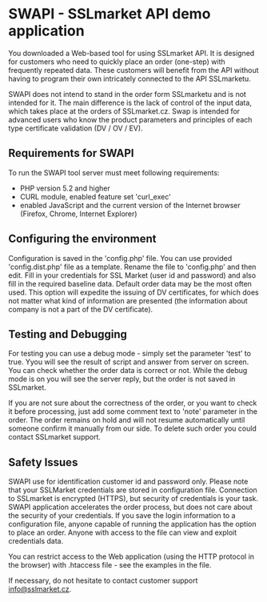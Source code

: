 SWAPI - SSLmarket API demo application
=====================================

You downloaded a Web-based tool for using SSLmarket API. It is designed for customers 
who need to quickly place an order (one-step) with frequently repeated data. These 
customers will benefit from the API without having to program their own intricately 
connected to the API SSLmarketu.

SWAPI does not intend to stand in the order form SSLmarketu and is not intended for 
it. The main difference is the lack of control of the input data, which takes place 
at the orders of SSLmarket.cz. Swap is intended for advanced users who know the product 
parameters and principles of each type certificate validation (DV / OV / EV).

Requirements for SWAPI
----------------------
To run the SWAPI tool server must meet following requirements:
- PHP version 5.2 and higher
- CURL module, enabled feature set 'curl_exec'
- enabled JavaScript and the current version of the Internet browser (Firefox, Chrome, Internet Explorer)

Configuring the environment
---------------------------
Configuration is saved in the 'config.php' file. You can use provided 'config.dist.php' 
file as a template. Rename the file to 'config.php' and then edit. Fill in your 
credentials for SSL Market (user id and password) and also fill in the required 
baseline data. Default order data may be the most often used. This option will 
expedite the issuing of DV certificates, for which does not matter what kind of 
information are presented (the information about company is not a part of the DV certificate).

Testing and Debugging
---------------------
For testing you can use a debug mode - simply set the parameter 'test' to true. 
Yyou will see the result of script and answer from server on screen. You can check 
whether the order data is correct or not. While the debug mode is on you will see 
the server reply, but the order is not saved in SSLmarket.

If you are not sure about the correctness of the order, or you want to check it 
before processing, just add some comment text to 'note' parameter in the order.
The order remains on hold and will not resume automatically until someone confirm 
it manually from our side. To delete such order you could contact SSLmarket support.

Safety Issues
------------------
SWAPI use for identification customer id and password only. Please note that your 
SSLMarket credentials are stored in configuration file. Connection to SSLmarket 
is encrypted (HTTPS), but security of credentials is your task. SWAPI application 
accelerates the order process, but does not care about the security of your credentials. 
If you save the login information to a configuration file, anyone capable of running 
the application has the option to place an order. Anyone with access to the file 
can view and exploit credentials data.

You can restrict access to the Web application (using the HTTP protocol in the browser) 
with .htaccess file - see the examples in the file.

If necessary, do not hesitate to contact customer support info@sslmarket.cz.
